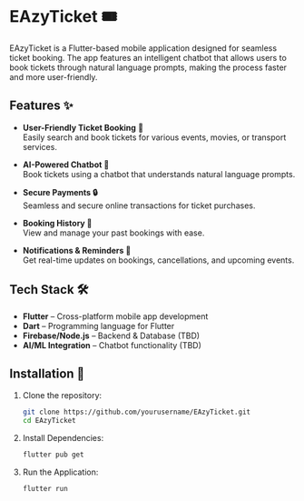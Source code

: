 # EAzyTicket 🎟️  

EAzyTicket is a Flutter-based mobile application designed for seamless ticket booking. The app features an intelligent chatbot that allows users to book tickets through natural language prompts, making the process faster and more user-friendly.  

## Features ✨  

- **User-Friendly Ticket Booking** 📅  
  Easily search and book tickets for various events, movies, or transport services.  

- **AI-Powered Chatbot 🤖**  
  Book tickets using a chatbot that understands natural language prompts.  

- **Secure Payments 🔒**  
  Seamless and secure online transactions for ticket purchases.  

- **Booking History 📜**  
  View and manage your past bookings with ease.  

- **Notifications & Reminders 🔔**  
  Get real-time updates on bookings, cancellations, and upcoming events.  

## Tech Stack 🛠️  

- **Flutter** – Cross-platform mobile app development  
- **Dart** – Programming language for Flutter  
- **Firebase/Node.js** – Backend & Database (TBD)  
- **AI/ML Integration** – Chatbot functionality (TBD)  

## Installation 🚀  

1. Clone the repository:  
   ```sh
   git clone https://github.com/yourusername/EAzyTicket.git
   cd EAzyTicket

2. Install Dependencies: 
   ```sh
   flutter pub get 

3. Run the Application:
   ```sh
   flutter run 

